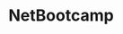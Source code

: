 # NetBootcamp     
      
    
    
            
      
        
          
      
   
   
  
  
  
 
 
